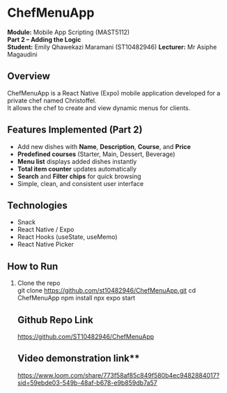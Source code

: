 # ChefMenuApp 
**Module:** Mobile App Scripting (MAST5112)  
**Part 2 – Adding the Logic**  
**Student:** Emily Qhawekazi Maramani (ST10482946)
**Lecturer:** Mr Asiphe Magaudini

## Overview
ChefMenuApp is a React Native (Expo) mobile application developed for a private chef named Christoffel.  
It allows the chef to create and view dynamic menus for clients.

## Features Implemented (Part 2)
- Add new dishes with **Name**, **Description**, **Course**, and **Price**
- **Predefined courses** (Starter, Main, Dessert, Beverage)
- **Menu list** displays added dishes instantly
- **Total item counter** updates automatically
- **Search** and **Filter chips** for quick browsing
- Simple, clean, and consistent user interface

## Technologies
- Snack
- React Native / Expo  
- React Hooks (useState, useMemo)  
- React Native Picker

## How to Run
1. Clone the repo  
   git clone https://github.com/st10482946/ChefMenuApp.git
   cd ChefMenuApp
   npm install
   npx expo start

   ## Github Repo Link
   https://github.com/ST10482946/ChefMenuApp

   ## Video demonstration link**
   https://www.loom.com/share/773f58af85c849f580b4ec9482884017?sid=59ebde03-549b-48af-b678-e9b859db7a57